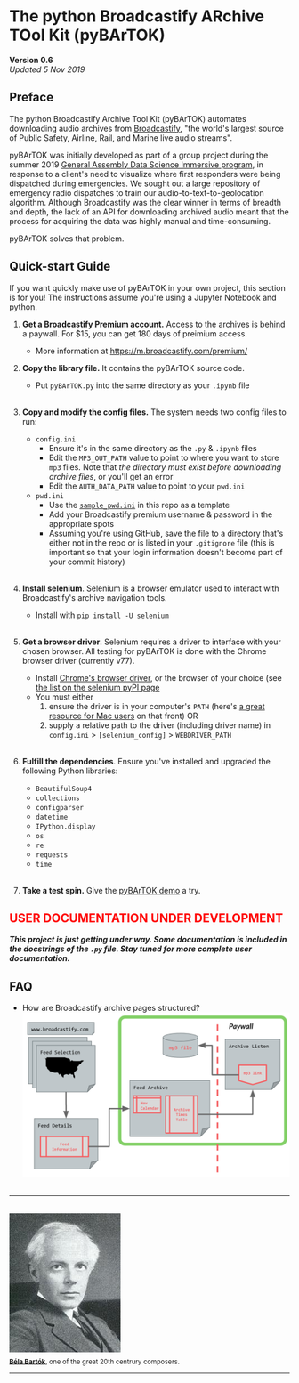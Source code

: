 # The python Broadcastify ARchive TOol Kit (pyBArTOK)

**Version 0.6**<br>
_Updated 5 Nov 2019_

## Preface

The python Broadcastify Archive Tool Kit (pyBArTOK) automates downloading audio archives from [Broadcastify](www.broadcastify.com), "the world's largest source of Public Safety, Airline, Rail, and Marine live audio streams".

pyBArTOK was initially developed as part of a group project during the summer 2019 [General Assembly Data Science Immersive program](https://generalassemb.ly/education/data-science-immersive/), in response to a client's need to visualize where first responders were being dispatched during emergencies. We sought out a large repository of emergency radio dispatches to train our audio-to-text-to-geolocation algorithm. Although Broadcastify was the clear winner in terms of breadth and depth, the lack of an API for downloading archived audio meant that the process for acquiring the data was highly manual and time-consuming.

pyBArTOK solves that problem.

## Quick-start Guide

If you want quickly make use of pyBArTOK in your own project, this section is for you! The instructions assume you're using a Jupyter Notebook and python.

1. **Get a Broadcastify Premium account.** Access to the archives is behind a paywall. For $15, you can get 180 days of preimium access.
    - More information at https://m.broadcastify.com/premium/


1. **Copy the library file.** It contains the pyBArTOK source code.
    - Put `pyBArTOK.py` into the same directory as your `.ipynb` file<br><br>

1. **Copy and modify the config files.** The system needs two config files to run:
    - `config.ini`
        - Ensure it's in the same directory as the `.py` & `.ipynb` files
        - Edit the `MP3_OUT_PATH` value to point to where you want to store `mp3` files. Note that _the directory must exist before downloading archive files_, or you'll get an error
        - Edit the `AUTH_DATA_PATH` value to point to your `pwd.ini`
    - `pwd.ini`
        - Use the [`sample_pwd.ini`](https://github.com/ljhopkins2/pybartok/blob/master/sample_pwd.ini) in this repo as a template
        - Add your Broadcastify premium username & password in the appropriate spots
        - Assuming you're using GitHub, save the file to a directory that's either not in the repo or is listed in your `.gitignore` file (this is important so that your login information doesn't become part of your commit history)<br><br>

1. **Install selenium**. Selenium is a browser emulator used to interact with Broadcastify's archive navigation tools.
    - Install with `pip install -U selenium`<br><br>

1. **Get a browser driver**. Selenium requires a driver to interface with your chosen browser. All testing for pyBArTOK is done with the Chrome browser driver (currently v77).
    - Install [Chrome's browser driver](https://sites.google.com/a/chromium.org/chromedriver/downloads), or the browser of your choice (see [the list on the selenium pyPI page](https://pypi.org/project/selenium/)
    - You must either
      1. ensure the driver is in your computer's `PATH` (here's [a great resource for Mac users](https://www.architectryan.com/2012/10/02/add-to-the-path-on-mac-os-x-mountain-lion/#.Uydjga1dXDg) on that front) OR
      1. supply a relative path to the driver (including driver name) in `config.ini` > `[selenium_config]` > `WEBDRIVER_PATH`<br><br>

1. **Fulfill the dependencies**. Ensure you've installed and upgraded the following Python libraries:
    - `BeautifulSoup4`
    - `collections`
    - `configparser`
    - `datetime`
    - `IPython.display`
    - `os`
    - `re`
    - `requests`
    - `time`<br><br>

1. **Take a test spin.** Give the [pyBArTOK demo](https://github.com/ljhopkins2/`pyBArTOK`/blob/master/pybartok_demo.ipynb) a try.

## <span style="color:red">**USER DOCUMENTATION UNDER DEVELOPMENT**</span>

**_This project is just getting under way. Some documentation is included in the docstrings of the `.py` file. Stay tuned for more complete user documentation._**


## FAQ
* How are Broadcastify archive pages structured?<br>
![broadcastify page structure](assets/img/broadcastify_page_struct.png)<br><br>
----
<br>![belabartok](assets/img/belabartok1.jpg)
<br><sub><super>**[Béla Bartók](https://en.wikipedia.org/wiki/B%C3%A9la_Bart%C3%B3k)**, one of the great 20<super>th</super> centrury composers.</super></sub><br>

----
